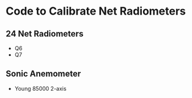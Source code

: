 Code to Calibrate Net Radiometers
=========================

24 Net Radiometers
------------------
* Q6
* Q7

Sonic Anemometer
------------------
* Young 85000 2-axis